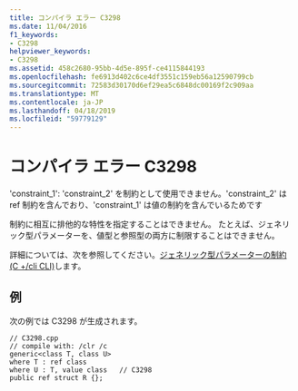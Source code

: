 ```yaml
---
title: コンパイラ エラー C3298
ms.date: 11/04/2016
f1_keywords:
- C3298
helpviewer_keywords:
- C3298
ms.assetid: 458c2680-95bb-4d5e-895f-ce4115844193
ms.openlocfilehash: fe6913d402c6ce4df3551c159eb56a12590799cb
ms.sourcegitcommit: 72583d30170d6ef29ea5c6848dc00169f2c909aa
ms.translationtype: MT
ms.contentlocale: ja-JP
ms.lasthandoff: 04/18/2019
ms.locfileid: "59779129"
---
```

# <a name="compiler-error-c3298"></a>コンパイラ エラー C3298

'constraint_1': 'constraint_2' を制約として使用できません。'constraint_2' は ref 制約を含んでおり、'constraint_1' は値の制約を含んでいるためです

制約に相互に排他的な特性を指定することはできません。 たとえば、ジェネリック型パラメーターを、値型と参照型の両方に制限することはできません。

詳細については、次を参照してください。[ジェネリック型パラメーターの制約 (C +/cli CLI)](../../extensions/constraints-on-generic-type-parameters-cpp-cli.md)します。

## <a name="example"></a>例

次の例では C3298 が生成されます。

```
// C3298.cpp
// compile with: /clr /c
generic<class T, class U>
where T : ref class
where U : T, value class   // C3298
public ref struct R {};
```